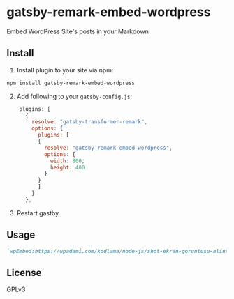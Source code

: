 # gatsby-remark-embed-wordpress

Embed WordPress Site's posts in your Markdown

## Install

1. Install plugin to your site via npm:

```bash
npm install gatsby-remark-embed-wordpress
```

2. Add following to your `gatsby-config.js`:

```js
    plugins: [
      {
        resolve: "gatsby-transformer-remark",
        options: {
          plugins: [
          {
            resolve: "gatsby-remark-embed-wordpress",
            options: {
              width: 800,
              height: 400
            }
          }
          ]
        }
      },
```

3. Restart gastby.

## Usage

```markdown
`wpEmbed:https://wpadami.com/kodlama/node-js/shot-ekran-goruntusu-alintilama-araci.html`
```

## License

GPLv3
